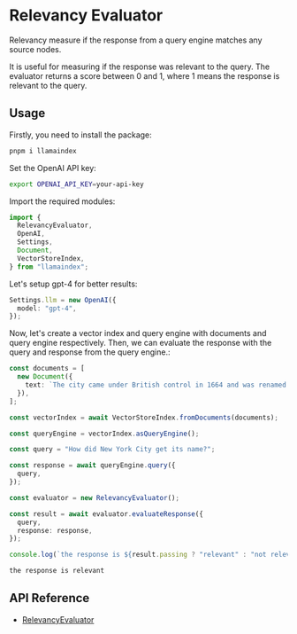 # Relevancy Evaluator

Relevancy measure if the response from a query engine matches any source nodes.

It is useful for measuring if the response was relevant to the query. The evaluator returns a score between 0 and 1, where 1 means the response is relevant to the query.

## Usage

Firstly, you need to install the package:

```bash
pnpm i llamaindex
```

Set the OpenAI API key:

```bash
export OPENAI_API_KEY=your-api-key
```

Import the required modules:

```ts
import {
  RelevancyEvaluator,
  OpenAI,
  Settings,
  Document,
  VectorStoreIndex,
} from "llamaindex";
```

Let's setup gpt-4 for better results:

```ts
Settings.llm = new OpenAI({
  model: "gpt-4",
});
```

Now, let's create a vector index and query engine with documents and query engine respectively. Then, we can evaluate the response with the query and response from the query engine.:

```ts
const documents = [
  new Document({
    text: `The city came under British control in 1664 and was renamed New York after King Charles II of England granted the lands to his brother, the Duke of York. The city was regained by the Dutch in July 1673 and was renamed New Orange for one year and three months; the city has been continuously named New York since November 1674. New York City was the capital of the United States from 1785 until 1790, and has been the largest U.S. city since 1790. The Statue of Liberty greeted millions of immigrants as they came to the U.S. by ship in the late 19th and early 20th centuries, and is a symbol of the U.S. and its ideals of liberty and peace. In the 21st century, New York City has emerged as a global node of creativity, entrepreneurship, and as a symbol of freedom and cultural diversity. The New York Times has won the most Pulitzer Prizes for journalism and remains the U.S. media's "newspaper of record". In 2019, New York City was voted the greatest city in the world in a survey of over 30,000 p...	Pass`,
  }),
];

const vectorIndex = await VectorStoreIndex.fromDocuments(documents);

const queryEngine = vectorIndex.asQueryEngine();

const query = "How did New York City get its name?";

const response = await queryEngine.query({
  query,
});

const evaluator = new RelevancyEvaluator();

const result = await evaluator.evaluateResponse({
  query,
  response: response,
});

console.log(`the response is ${result.passing ? "relevant" : "not relevant"}`);
```

```bash
the response is relevant
```

## API Reference

- [RelevancyEvaluator](../../../api/classes/RelevancyEvaluator.md)
